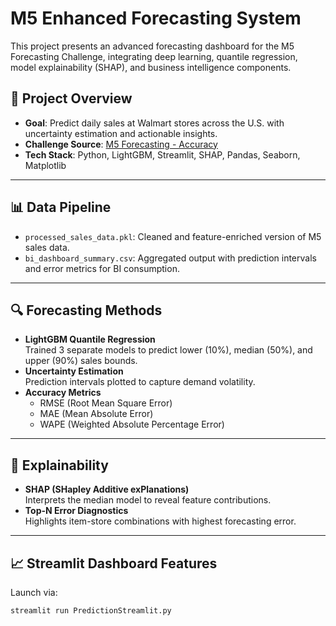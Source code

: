 # M5 Enhanced Forecasting System

This project presents an advanced forecasting dashboard for the M5 Forecasting Challenge, integrating deep learning, quantile regression, model explainability (SHAP), and business intelligence components.

## 📌 Project Overview

- **Goal**: Predict daily sales at Walmart stores across the U.S. with uncertainty estimation and actionable insights.
- **Challenge Source**: [M5 Forecasting - Accuracy](https://www.kaggle.com/competitions/m5-forecasting-accuracy)
- **Tech Stack**: Python, LightGBM, Streamlit, SHAP, Pandas, Seaborn, Matplotlib

---

## 📊 Data Pipeline

- `processed_sales_data.pkl`: Cleaned and feature-enriched version of M5 sales data.
- `bi_dashboard_summary.csv`: Aggregated output with prediction intervals and error metrics for BI consumption.

---

## 🔍 Forecasting Methods

- **LightGBM Quantile Regression**  
  Trained 3 separate models to predict lower (10%), median (50%), and upper (90%) sales bounds.
- **Uncertainty Estimation**  
  Prediction intervals plotted to capture demand volatility.
- **Accuracy Metrics**  
  - RMSE (Root Mean Square Error)  
  - MAE (Mean Absolute Error)  
  - WAPE (Weighted Absolute Percentage Error)

---

## 🔎 Explainability

- **SHAP (SHapley Additive exPlanations)**  
  Interprets the median model to reveal feature contributions.
- **Top-N Error Diagnostics**  
  Highlights item-store combinations with highest forecasting error.

---

## 📈 Streamlit Dashboard Features

Launch via:
```bash
streamlit run PredictionStreamlit.py
